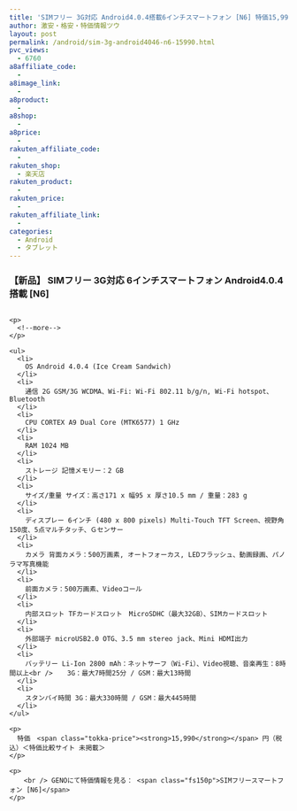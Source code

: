 ```yaml
---
title: 'SIMフリー 3G対応 Android4.0.4搭載6インチスマートフォン [N6] 特価15,990円！'
author: 激安・格安・特価情報ツウ
layout: post
permalink: /android/sim-3g-android4046-n6-15990.html
pvc_views:
  - 6760
a8affiliate_code:
  - 
a8image_link:
  - 
a8product:
  - 
a8shop:
  - 
a8price:
  - 
rakuten_affiliate_code:
  - 
rakuten_shop:
  - 楽天店
rakuten_product:
  - 
rakuten_price:
  - 
rakuten_affiliate_link:
  - 
categories:
  - Android
  - タブレット
---
```

### 【新品】 SIMフリー 3G対応 6インチスマートフォン Android4.0.4搭載 [N6]

<div class="img-bg2 img_L">
  <p>
    <img border="0" src="http://i2.wp.com/www16.a8.net/0.gif?resize=1%2C1" alt="" data-recalc-dims="1" /></div> 
    
    <p>
      <!--more-->
    </p>
    
    <ul>
      <li>
        OS Android 4.0.4 (Ice Cream Sandwich)
      </li>
      <li>
        通信 2G GSM/3G WCDMA、Wi-Fi: Wi-Fi 802.11 b/g/n, Wi-Fi hotspot、Bluetooth
      </li>
      <li>
        CPU CORTEX A9 Dual Core (MTK6577) 1 GHz
      </li>
      <li>
        RAM 1024 MB
      </li>
      <li>
        ストレージ 記憶メモリー：2 GB
      </li>
      <li>
        サイズ/重量 サイズ：高さ171 x 幅95 x 厚さ10.5 mm / 重量：283 g
      </li>
      <li>
        ディスプレー 6インチ (480 x 800 pixels) Multi-Touch TFT Screen、視野角150度、5点マルチタッチ、Ｇセンサー
      </li>
      <li>
        カメラ 背面カメラ：500万画素, オートフォーカス, LEDフラッシュ、動画録画、パノラマ写真機能
      </li>
      <li>
        前面カメラ：500万画素、Videoコール
      </li>
      <li>
        内部スロット TFカードスロット　MicroSDHC（最大32GB）、SIMカードスロット
      </li>
      <li>
        外部端子 microUSB2.0 OTG、3.5 mm stereo jack、Mini HDMI出力
      </li>
      <li>
        バッテリー Li-Ion 2800 mAh：ネットサーフ（Wi-Fi）、Video視聴、音楽再生：8時間以上<br /> 　 3G：最大7時間25分 / GSM：最大13時間
      </li>
      <li>
        スタンバイ時間 3G：最大330時間 / GSM：最大445時間
      </li>
    </ul>
    
    <p>
      特価　<span class="tokka-price"><strong>15,990</strong></span> 円（税込）＜特価比較サイト 未掲載＞
    </p>
    
    <p>
      　<br /> GENOにて特価情報を見る： <span class="fs150p">SIMフリースマートフォン [N6]</span>
    </p>